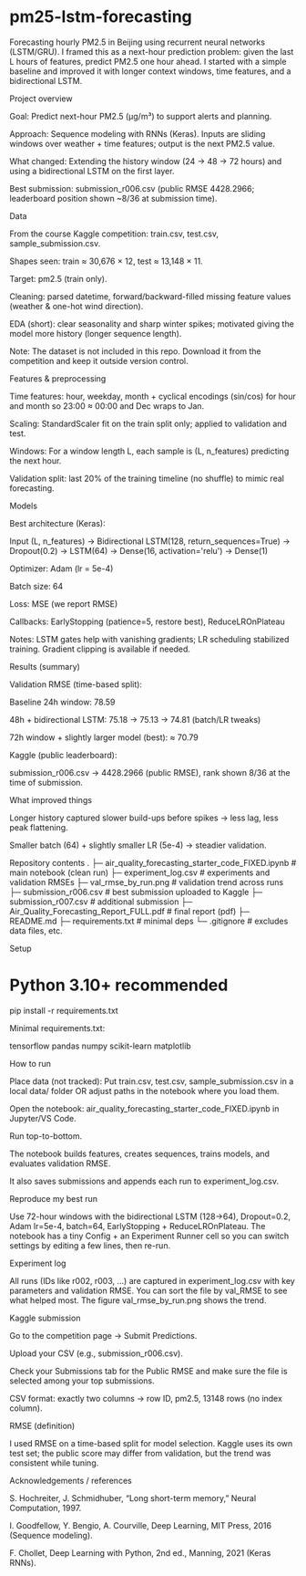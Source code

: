 # pm25-lstm-forecasting

Forecasting hourly PM2.5 in Beijing using recurrent neural networks (LSTM/GRU). I framed this as a next-hour prediction problem: given the last L hours of features, predict PM2.5 one hour ahead. I started with a simple baseline and improved it with longer context windows, time features, and a bidirectional LSTM.

Project overview

Goal: Predict next-hour PM2.5 (µg/m³) to support alerts and planning.

Approach: Sequence modeling with RNNs (Keras). Inputs are sliding windows over weather + time features; output is the next PM2.5 value.

What changed: Extending the history window (24 → 48 → 72 hours) and using a bidirectional LSTM on the first layer.

Best submission: submission_r006.csv (public RMSE 4428.2966; leaderboard position shown ~8/36 at submission time).

Data

From the course Kaggle competition: train.csv, test.csv, sample_submission.csv.

Shapes seen: train ≈ 30,676 × 12, test ≈ 13,148 × 11.

Target: pm2.5 (train only).

Cleaning: parsed datetime, forward/backward-filled missing feature values (weather & one-hot wind direction).

EDA (short): clear seasonality and sharp winter spikes; motivated giving the model more history (longer sequence length).

Note: The dataset is not included in this repo. Download it from the competition and keep it outside version control.

Features & preprocessing

Time features: hour, weekday, month + cyclical encodings (sin/cos) for hour and month so 23:00 ≈ 00:00 and Dec wraps to Jan.

Scaling: StandardScaler fit on the train split only; applied to validation and test.

Windows: For a window length L, each sample is (L, n_features) predicting the next hour.

Validation split: last 20% of the training timeline (no shuffle) to mimic real forecasting.

Models

Best architecture (Keras):

Input (L, n_features)
→ Bidirectional LSTM(128, return_sequences=True)
→ Dropout(0.2)
→ LSTM(64)
→ Dense(16, activation='relu')
→ Dense(1)


Optimizer: Adam (lr = 5e-4)

Batch size: 64

Loss: MSE (we report RMSE)

Callbacks: EarlyStopping (patience=5, restore best), ReduceLROnPlateau

Notes: LSTM gates help with vanishing gradients; LR scheduling stabilized training. Gradient clipping is available if needed.

Results (summary)

Validation RMSE (time-based split):

Baseline 24h window: 78.59

48h + bidirectional LSTM: 75.18 → 75.13 → 74.81 (batch/LR tweaks)

72h window + slightly larger model (best): ≈ 70.79

Kaggle (public leaderboard):

submission_r006.csv → 4428.2966 (public RMSE), rank shown 8/36 at the time of submission.

What improved things

Longer history captured slower build-ups before spikes → less lag, less peak flattening.

Smaller batch (64) + slightly smaller LR (5e-4) → steadier validation.

Repository contents
.
├─ air_quality_forecasting_starter_code_FIXED.ipynb   # main notebook (clean run)
├─ experiment_log.csv                                 # experiments and validation RMSEs
├─ val_rmse_by_run.png                                # validation trend across runs
├─ submission_r006.csv                                # best submission uploaded to Kaggle
├─ submission_r007.csv                                # additional submission
├─ Air_Quality_Forecasting_Report_FULL.pdf            # final report (pdf)
├─ README.md
├─ requirements.txt                                   # minimal deps
└─ .gitignore                                         # excludes data files, etc.


Setup
# Python 3.10+ recommended
pip install -r requirements.txt


Minimal requirements.txt:

tensorflow
pandas
numpy
scikit-learn
matplotlib

How to run

Place data (not tracked):
Put train.csv, test.csv, sample_submission.csv in a local data/ folder OR adjust paths in the notebook where you load them.

Open the notebook:
air_quality_forecasting_starter_code_FIXED.ipynb in Jupyter/VS Code.

Run top-to-bottom.

The notebook builds features, creates sequences, trains models, and evaluates validation RMSE.

It also saves submissions and appends each run to experiment_log.csv.

Reproduce my best run

Use 72-hour windows with the bidirectional LSTM (128→64), Dropout=0.2, Adam lr=5e-4, batch=64, EarlyStopping + ReduceLROnPlateau.
The notebook has a tiny Config + an Experiment Runner cell so you can switch settings by editing a few lines, then re-run.

Experiment log

All runs (IDs like r002, r003, …) are captured in experiment_log.csv with key parameters and validation RMSE.
You can sort the file by val_RMSE to see what helped most. The figure val_rmse_by_run.png shows the trend.

Kaggle submission

Go to the competition page → Submit Predictions.

Upload your CSV (e.g., submission_r006.csv).

Check your Submissions tab for the Public RMSE and make sure the file is selected among your top submissions.

CSV format: exactly two columns → row ID, pm2.5, 13148 rows (no index column).

RMSE (definition)​

I used RMSE on a time-based split for model selection. Kaggle uses its own test set; the public score may differ from validation, but the trend was consistent while tuning.


Acknowledgements / references

S. Hochreiter, J. Schmidhuber, “Long short-term memory,” Neural Computation, 1997.

I. Goodfellow, Y. Bengio, A. Courville, Deep Learning, MIT Press, 2016 (Sequence modeling).

F. Chollet, Deep Learning with Python, 2nd ed., Manning, 2021 (Keras RNNs).
